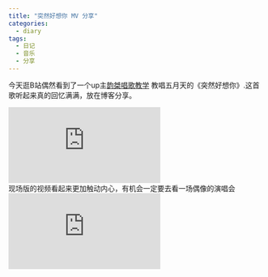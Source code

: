 ```yaml
---
title: "突然好想你 MV 分享"
categories:
  - diary
tags:
  - 日记
  - 音乐
  - 分享
---
```

今天逛B站偶然看到了一个up主[韵桀唱歌教学](https://www.bilibili.com/video/av66618622) 教唱五月天的《突然好想你》.这首歌听起来真的回忆满满，放在博客分享。
<div class="responsive-video-container">
  <iframe src="http://player.bilibili.com/player.html?aid={{ 13464397 }}&high_quality=1&danmaku=0" scrolling="no" border="0" frameborder="no" framespacing="0" allowfullscreen="true"> </iframe>
</div>
现场版的视频看起来更加触动内心，有机会一定要去看一场偶像的演唱会
<div class="responsive-video-container">
  <iframe src="http://player.bilibili.com/player.html?aid={{ 18954107 }}&high_quality=1&danmaku=0" scrolling="no" border="0" frameborder="no" framespacing="0" allowfullscreen="true"> </iframe>
</div>